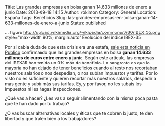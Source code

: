 Title: Las grandes empresas en bolsa ganan 14.633 millones de enero a junio
Date: 2013-09-18 14:15
Author: vokimon
Category: General
Location: España
Tags: Beneficios
Slug: las-grandes-empresas-en-bolsa-ganan-14-633-millones-de-enero-a-junio
Status: published

::: figure http://upload.wikimedia.org/wikipedia/commons/8/80/IBEX_35.png style="max-width:90%; margin:auto"
	Evolucion del índice IBEX-35


Por si cabia duda de que esta crisis era una estafa, [sale esta noticia en Publico](http://www.publico.es/dinero/469008/las-grandes-empresas-en-bolsa-ganan-14-633-millones-hasta-junio)
confirmando que las grandes empresas en bolsa **ganan 14.633 millones de euros entre enero y junio**.
Según este artículo, las empresas del IBEX35 han tenido un 9% más de beneficio.
Lo sangrante es que la mayoria no han dejado de tener beneficios cuando al resto nos recortaban nuestros salarios o nos despedían, o nos subían impuestos y tarifas.
Por lo visto no es suficiente y quieren recortar más nuestros salarios, despedir a mas gente y subir más sus tarifas. Ey, y por favor, no les subais los impuestos ni les hagas inspecciones.

¿Qué vas a hacer? ¿Les vas a seguir alimentando con la misma poca pasta que te han dado por tu trabajo?

¿O vas buscar alternativas locales y éticas que te cobren lo justo, te den libertad y que traten bien a los trabajadores?

